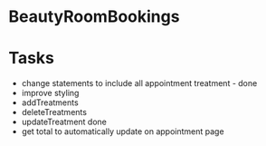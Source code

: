 # BeautyRoomBookings

# Tasks

- change statements to include all appointment treatment - done
- improve styling
- addTreatments
- deleteTreatments
- updateTreatment done
- get total to automatically update on appointment page